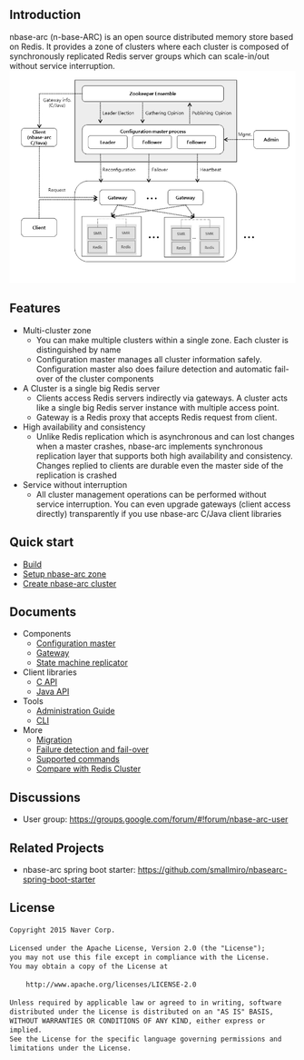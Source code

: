 ## Introduction

nbase-arc (n-base-ARC) is an open source distributed memory store based on Redis. It provides a zone of clusters where each cluster is composed of synchronously replicated Redis server groups which can scale-in/out without service interruption.
![Overviw](/doc/images/overview.png)

## Features
* Multi-cluster zone
  - You can make multiple clusters within a single zone. Each cluster is distinguished by name
  - Configuration master manages all cluster information safely. Configuration master also does failure detection and automatic fail-over of the cluster components
* A Cluster is a single big Redis server
  - Clients access Redis servers indirectly via gateways. A cluster acts like a single big Redis server instance with multiple access point. 
  - Gateway is a Redis proxy that accepts Redis request from client.
* High availability and consistency
  - Unlike Redis replication which is asynchronous and can lost changes when a master crashes, nbase-arc implements synchronous replication layer that supports both high availability and consistency. Changes replied to clients are durable even the master side of the replication is crashed
* Service without interruption
  - All cluster management operations can be performed without service interruption. You can even upgrade gateways (client access directly) transparently if you use nbase-arc C/Java client libraries

## Quick start
* [Build](doc/quick-start.md#build)
* [Setup nbase-arc zone](doc/quick-start.md#setup-nbase-arc-zone)
* [Create nbase-arc cluster](doc/quick-start.md#create-nbase-arc-cluster)

## Documents
* Components
  - [Configuration master](doc/configuration-master.md)
  - [Gateway](doc/gateway.md)
  - [State machine replicator](doc/state-machine-replicator.md)
* Client libraries
  - [C API](api/arcci/README.md)
  - [Java API](api/java/README.md)
* Tools
  - [Administration Guide](doc/admin/AdminGuide.md)
  - [CLI](doc/arc-cli.md)
* More 
  - [Migration](doc/migration.md)
  - [Failure detection and fail-over](doc/failure-detection-and-failover.md)
  - [Supported commands](doc/supported-commands-2.8.8.md)
  - [Compare with Redis Cluster](doc/compare-redis-cluster.md)

## Discussions
* User group: https://groups.google.com/forum/#!forum/nbase-arc-user

## Related Projects
* nbase-arc spring boot starter: https://github.com/smallmiro/nbasearc-spring-boot-starter

## License

```
Copyright 2015 Naver Corp.

Licensed under the Apache License, Version 2.0 (the "License");
you may not use this file except in compliance with the License.
You may obtain a copy of the License at

    http://www.apache.org/licenses/LICENSE-2.0

Unless required by applicable law or agreed to in writing, software
distributed under the License is distributed on an "AS IS" BASIS,
WITHOUT WARRANTIES OR CONDITIONS OF ANY KIND, either express or implied.
See the License for the specific language governing permissions and
limitations under the License.
```
